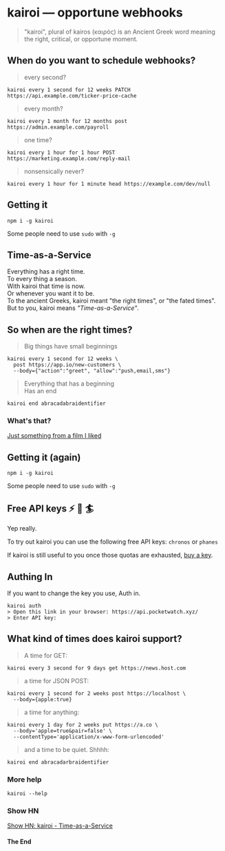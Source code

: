 # kairoi &mdash; opportune webhooks

> "kairoi", plural of kairos (καιρός) is an Ancient Greek word meaning the right, critical, or opportune moment.

## When do you want to schedule webhooks?

> every second? 
```shell
kairoi every 1 second for 12 weeks PATCH https://api.example.com/ticker-price-cache
```
> every month?
```shell
kairoi every 1 month for 12 months post https://admin.example.com/payroll
```
> one time?
```shell
kairoi every 1 hour for 1 hour POST https://marketing.example.com/reply-mail
```
> nonsensically never?
```shell
kairoi every 1 hour for 1 minute head https://example.com/dev/null
```

## Getting it

```shell
npm i -g kairoi 
```

Some people need to use `sudo` with `-g`

## Time-as-a-Service

Everything has a right time.  
To every thing a season.  
With kairoi that time is now.  
Or whenever you want it to be.  
To the ancient Greeks, kairoi meant "the right times", or "the fated times".  
But to you, kairoi means *"Time-as-a-Service"*.  

## So when are the right times?

> Big things have small beginnings

```shell
kairoi every 1 second for 12 weeks \ 
  post https://app.io/new-customers \
  --body={"action":"greet", "allow":"push,email,sms"}
```

> Everything that has a beginning  
> Has an end


```shell
kairoi end abracadabraidentifier
```
### What's that?

[Just something from a film I liked](https://youtu.be/lrrpenD-Eg0?t=12s)

## Getting it (again)

```shell
npm i -g kairoi 
```

Some people need to use `sudo` with `-g`

## Free API keys :zap: :key: :surfer:

Yep really.

To try out kairoi you can use the following free API keys: `chronos` or `phanes`

If kairoi is still useful to you once those quotas are exhausted, [buy a key](https://api.pocketwatch.xyz).

## Authing In

If you want to change the key you use, Auth in.

```shell
kairoi auth
> Open this link in your browser: https://api.pocketwatch.xyz/
> Enter API key: 
```

## What kind of times does kairoi support?

> A time for GET:
```shell
kairoi every 3 second for 9 days get https://news.host.com
```

> a time for JSON POST:
```shell
kairoi every 1 second for 2 weeks post https://localhost \
  --body={apple:true}
```

> a time for anything:
```shell
kairoi every 1 day for 2 weeks put https://a.co \ 
  --body='apple=true&pair=false' \ 
  --contentType='application/x-www-form-urlencoded'
```

> and a time to be quiet. Shhhh:

```shell
kairoi end abracadarbraidentifier
```

### More help

```
kairoi --help
```

### Show HN

[Show HN: kairoi - Time-as-a-Service](https://news.ycombinator.com/item?id=17367877)

#### The End
